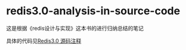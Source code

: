 # redis3.0-analysis-in-source-code
这是根据《redis设计与实现》这本书的进行归纳总结的笔记

具体的代码见[Redis3.0 源码注释](https://github.com/huangz1990/redis-3.0-annotated)


